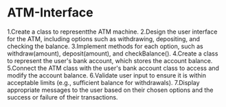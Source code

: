 # ATM-Interface
1.Create a class to representthe ATM machine. 
2.Design the user interface for the ATM, including options such as withdrawing, depositing, and checking the balance.
3.Implement methods for each option, such as withdraw(amount), deposit(amount), and checkBalance().
4.Create a class to represent the user's bank account, which stores the account balance.
5.Connect the ATM class with the user's bank account class to access and modify the account balance. 
6.Validate user input to ensure it is within acceptable limits (e.g., sufficient balance for withdrawals). 
7.Display appropriate messages to the user based on their chosen options and the success or failure of their transactions.
